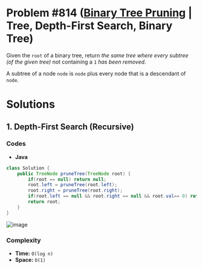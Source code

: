 # Problem #814 ([Binary Tree Pruning](https://leetcode.com/problems/binary-tree-pruning/) | Tree, Depth-First Search, Binary Tree)

Given the `root` of a binary tree, return *the same tree where every subtree (of the given tree)* not containing a `1` *has been removed*.

A subtree of a node `node` is `node` plus every node that is a descendant of `node`.

# Solutions

## 1. Depth-First Search (Recursive)

### Codes

- **Java**
```java
class Solution {
    public TreeNode pruneTree(TreeNode root) {
        if(root == null) return null;
        root.left = pruneTree(root.left);
        root.right = pruneTree(root.right);
        if(root.left == null && root.right == null && root.val== 0) return null;
        return root;
    }
}
```
![image](https://user-images.githubusercontent.com/89616705/188560772-96ad0936-d406-4489-a978-ee85a449757a.png)
<br/>

### Complexity
- **Time:** `O(log n)`
- **Space:** `O(1)`
